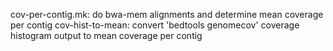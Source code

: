 cov-per-contig.mk: do bwa-mem alignments and determine mean coverage per contig
cov-hist-to-mean: convert 'bedtools genomecov' coverage histogram output to mean coverage per contig
